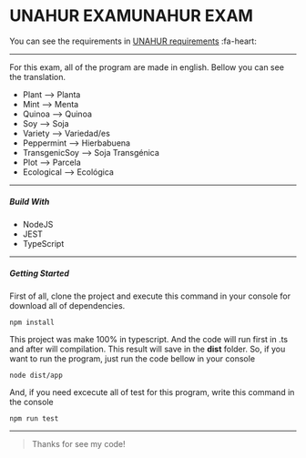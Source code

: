 # UNAHUR EXAMUNAHUR EXAM

You can see the requirements in [UNAHUR requirements](https://github.com/obj1-unahur-2021s1/semillasRecuperatorio/blob/master/README.md "UNAHUR requirements") :fa-heart:

---

For this exam, all of the program are made in english. Bellow you can see the translation.

- Plant --> Planta
- Mint --> Menta
- Quinoa --> Quinoa
- Soy --> Soja
- Variety --> Variedad/es
- Peppermint --> Hierbabuena
- TransgenicSoy --> Soja Transgénica
- Plot --> Parcela
- Ecological --> Ecológica

---

##### Build With

- NodeJS
- JEST
- TypeScript

---

##### Getting Started

First of all, clone the project and execute this command in your console for download all of dependencies.

`npm install`

This project was make 100% in typescript. And the code will run first in .ts and after will compilation. This result will save in the **dist** folder.
So, if you want to run the program, just run the code bellow in your console

`node dist/app`

And, if you need excecute all of test for this program, write this command in the console

`npm run test`

---

> Thanks for see my code!

